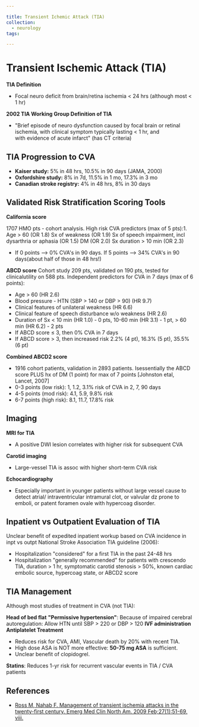 ```yaml
---

title: Transient Ichemic Attack (TIA)
collection:
  - neurology
tags:

---
```



# Transient Ischemic Attack (TIA)

**TIA Definition**

-   Focal neuro deficit from brain/retina ischemia &lt; 24 hrs (although most &lt; 1 hr) 

**2002 TIA Working Group Definition of TIA**

-   "Brief episode of neuro dysfunction caused by focal brain or retinal ischemia, with clinical symptom typically lasting &lt; 1 hr, and with evidence of acute infarct" (has CT criteria)


## TIA Progression to CVA

-   **Kaiser study:** 5% in 48 hrs, 10.5% in 90 days (JAMA, 2000)
-   **Oxfordshire study:** 8% in 7d, 11.5% in 1 mo, 17.3% in 3 mo
-   **Canadian stroke registry:** 4% in 48 hrs, 8% in 30 days

## Validated Risk Stratification Scoring Tools

**California score**

1707 HMO pts - cohort analysis. High risk CVA predictors (max of 5 pts):1. Age &gt; 60 (OR 1.8)
Sx of weakness (OR 1.9)
Sx of speech impairment, incl dysarthria or aphasia (OR 1.5)
DM (OR 2.0)
Sx duration &gt; 10 min (OR 2.3)
-   If 0 points --&gt; 0% CVA's in 90 days. If 5 points --&gt; 34% CVA's in 90 days(about half of those in 48 hrs!) 

**ABCD score**
Cohort study 209 pts, validated on 190 pts, tested for clinicalutility on 588 pts. Independent predictors for CVA in 7 days (max of 6 points):

-   Age &gt; 60 (HR 2.6)
-   Blood pressure - HTN (SBP &gt; 140 or DBP &gt; 90) (HR 9.7)
-   Clinical features of unilateral weakness (HR 6.6)
-   Clinical feature of speech disturbance w/o weakness (HR 2.6)
-   Duration of Sx &lt; 10 min (HR 1.0) - 0 pts, 10-60 min (HR 3.1) - 1 pt, &gt; 60 min (HR 6.2) - 2 pts
-   If ABCD score ≤ 3, then 0% CVA in 7 days
-   If ABCD score &gt; 3, then increased risk 2.2% (4 pt), 16.3% (5 pt), 35.5% (6 pt) 

**Combined ABCD2 score**
-   1916 cohort patients, validation in 2893 patients. Isessentially the ABCD score PLUS hx of DM (1 point) for max of 7 points \[Johnston etal, Lancet, 2007\]
-   0-3 points (low risk): 1, 1.2, 3.1% risk of CVA in 2, 7, 90 days 
-   4-5 points (mod risk): 4.1, 5.9, 9.8% risk
-   6-7 points (high risk): 8.1, 11.7, 17.8% risk 

## Imaging

**MRI for TIA**

-   A positive DWI lesion correlates with higher risk for subsequent CVA 

**Carotid imaging**
-   Large-vessel TIA is assoc with higher short-term CVA risk

**Echocardiography**
-   Especially important in younger patients without large vessel cause to detect atrial/ intraventricular intramural clot, or valvular dz prone to emboli, or patent foramen ovale with hypercoag disorder.

## Inpatient vs Outpatient Evaluation of TIA 

Unclear benefit of expedited inpatient workup based on CVA incidence in inpt vs outpt
National Stroke Association TIA guideline (2006):
-   Hospitalization "considered" for a first TIA in the past 24-48 hrs 
-   Hospitalization "generally recommended" for patients with crescendo TIA, duration &gt; 1 hr, symptomatic carotid stenosis &gt; 50%, known cardiac embolic source, hypercoag state, or ABCD2 score 

<!-- -->

## TIA Management

Although most studies of treatment in CVA (not TIA): 

**Head of bed flat**
**"Permissive hypertension"**: Because of impaired cerebral autoregulation: Allow HTN until SBP &gt; 220 or DBP &gt; 120
**IVF administration**
**Antiplatelet Treatment**
-   Reduces risk for CVA, AMI, Vascular death by 20% with recent TIA. 
-   High dose ASA is NOT more effective: **50-75 mg ASA** is sufficient.
-   Unclear benefit of clopidogrel.

**Statins**: Reduces 1-yr risk for recurrent vascular events in TIA / CVA patients 

## References

-   [Ross M, Nahab F. Management of transient ischemia attacks in the twenty-first century. Emerg Med Clin North Am. 2009 Feb;27(1):51-69, viii.](http://www.ncbi.nlm.nih.gov/pubmed/?term=19218019)
